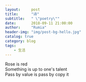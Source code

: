 ```yaml
---
layout:     post
title:      "诗"
subtitle:   " \"poetry\""
date:       2018-09-11 21:00:00
author:     "Rumia"
header-img: "img/post-bg-hello.jpg"
catalog: true
category: blog
tags:
    - 生活	
---
```


  

Rose is red  
Something is up to one's talent  
Pass by value is pass by copy it  
